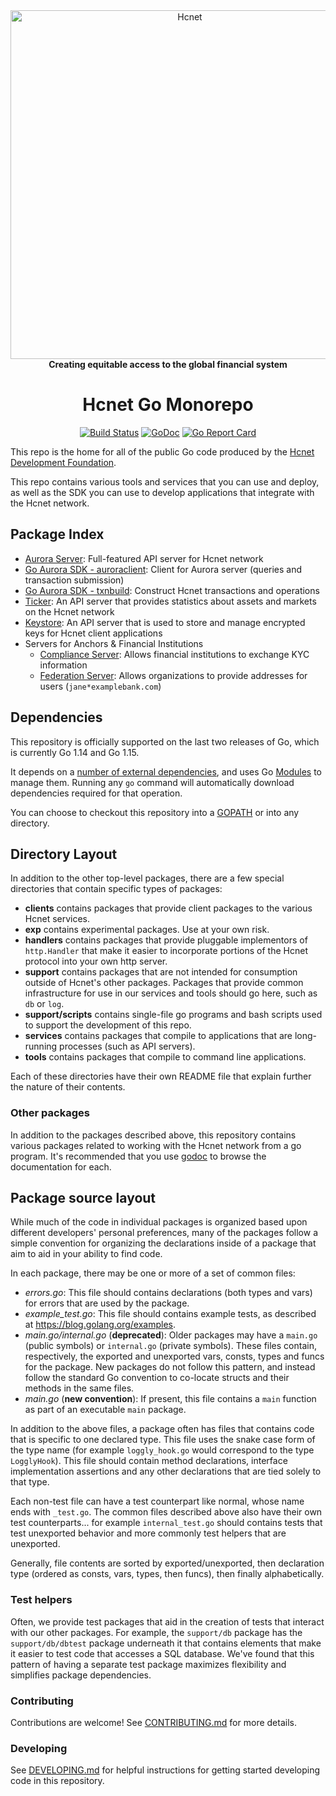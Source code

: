 <div align="center">
<a href="https://hcnet.org"><img alt="Hcnet" src="https://github.com/hcnet/.github/raw/master/hcnet-logo.png" width="558" /></a>
<br/>
<strong>Creating equitable access to the global financial system</strong>
<h1>Hcnet Go Monorepo</h1>
</div>
<p align="center">
<a href="https://circleci.com/gh/hcnet/go"><img alt="Build Status" src="https://circleci.com/gh/hcnet/go.svg?style=shield" /></a>
<a href="https://godoc.org/github.com/hcnet/go"><img alt="GoDoc" src="https://godoc.org/github.com/hcnet/go?status.svg" /></a>
<a href="https://goreportcard.com/report/github.com/hcnet/go"><img alt="Go Report Card" src="https://goreportcard.com/badge/github.com/hcnet/go" /></a>
</p>

This repo is the home for all of the public Go code produced by the [Hcnet Development Foundation].

This repo contains various tools and services that you can use and deploy, as well as the SDK you can use to develop applications that integrate with the Hcnet network.

## Package Index

* [Aurora Server](services/aurora): Full-featured API server for Hcnet network
* [Go Aurora SDK - auroraclient](clients/auroraclient): Client for Aurora server (queries and transaction submission)
* [Go Aurora SDK - txnbuild](txnbuild): Construct Hcnet transactions and operations
* [Ticker](services/ticker): An API server that provides statistics about assets and markets on the Hcnet network
* [Keystore](services/keystore): An API server that is used to store and manage encrypted keys for Hcnet client applications
* Servers for Anchors & Financial Institutions
  * [Compliance Server](services/compliance): Allows financial institutions to exchange KYC information
  * [Federation Server](services/federation): Allows organizations to provide addresses for users (`jane*examplebank.com`)

## Dependencies

This repository is officially supported on the last two releases of Go, which is currently Go 1.14 and Go 1.15.

It depends on a [number of external dependencies](./go.mod), and uses Go [Modules](https://github.com/golang/go/wiki/Modules) to manage them. Running any `go` command will automatically download dependencies required for that operation.

You can choose to checkout this repository into a [GOPATH](https://github.com/golang/go/wiki/GOPATH) or into any directory.

## Directory Layout

In addition to the other top-level packages, there are a few special directories that contain specific types of packages:

* **clients** contains packages that provide client packages to the various Hcnet services.
* **exp** contains experimental packages.  Use at your own risk.
* **handlers** contains packages that provide pluggable implementors of `http.Handler` that make it easier to incorporate portions of the Hcnet protocol into your own http server. 
* **support** contains packages that are not intended for consumption outside of Hcnet's other packages.  Packages that provide common infrastructure for use in our services and tools should go here, such as `db` or `log`. 
* **support/scripts** contains single-file go programs and bash scripts used to support the development of this repo. 
* **services** contains packages that compile to applications that are long-running processes (such as API servers).
* **tools** contains packages that compile to command line applications.

Each of these directories have their own README file that explain further the nature of their contents.

### Other packages

In addition to the packages described above, this repository contains various packages related to working with the Hcnet network from a go program.  It's recommended that you use [godoc](https://godoc.org/github.com/hcnet/go#pkg-subdirectories) to browse the documentation for each.


## Package source layout

While much of the code in individual packages is organized based upon different developers' personal preferences, many of the packages follow a simple convention for organizing the declarations inside of a package that aim to aid in your ability to find code.

In each package, there may be one or more of a set of common files:

- *errors.go*: This file should contains declarations (both types and vars) for errors that are used by the package.
- *example_test.go*: This file should contains example tests, as described at https://blog.golang.org/examples.
- *main.go/internal.go* (**deprecated**): Older packages may have a `main.go` (public symbols) or `internal.go` (private symbols).  These files contain, respectively, the exported and unexported vars, consts, types and funcs for the package. New packages do not follow this pattern, and instead follow the standard Go convention to co-locate structs and their methods in the same files. 
- *main.go* (**new convention**): If present, this file contains a `main` function as part of an executable `main` package.

In addition to the above files, a package often has files that contains code that is specific to one declared type.  This file uses the snake case form of the type name (for example `loggly_hook.go` would correspond to the type `LogglyHook`).  This file should contain method declarations, interface implementation assertions and any other declarations that are tied solely to that type.

Each non-test file can have a test counterpart like normal, whose name ends with `_test.go`.  The common files described above also have their own test counterparts... for example `internal_test.go` should contains tests that test unexported behavior and more commonly test helpers that are unexported.

Generally, file contents are sorted by exported/unexported, then declaration type  (ordered as consts, vars, types, then funcs), then finally alphabetically.

### Test helpers

Often, we provide test packages that aid in the creation of tests that interact with our other packages.  For example, the `support/db` package has the `support/db/dbtest` package underneath it that contains elements that make it easier to test code that accesses a SQL database.  We've found that this pattern of having a separate test package maximizes flexibility and simplifies package dependencies.

### Contributing

Contributions are welcome! See [CONTRIBUTING.md](CONTRIBUTING.md) for more details.

### Developing

See [DEVELOPING.md](DEVELOPING.md) for helpful instructions for getting started developing code in this repository.

[Hcnet Development Foundation]: https://hcnet.org
